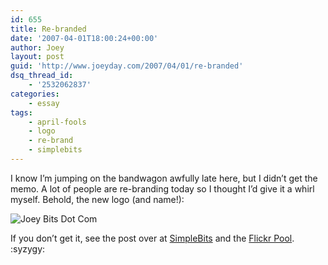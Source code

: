 ```yaml
---
id: 655
title: Re-branded
date: '2007-04-01T18:00:24+00:00'
author: Joey
layout: post
guid: 'http://www.joeyday.com/2007/04/01/re-branded'
dsq_thread_id:
    - '2532062837'
categories:
    - essay
tags:
    - april-fools
    - logo
    - re-brand
    - simplebits
---
```


I know I’m jumping on the bandwagon awfully late here, but I didn’t get the memo. A lot of people are re-branding today so I thought I’d give it a whirl myself. Behold, the new logo (and name!):

![Joey Bits Dot Com](/wp-content/themes/syzygy/images/joeydaycom-aprilfools07.png)

If you don’t get it, see the post over at [SimpleBits](http://www.simplebits.com/notebook/2007/04/01/simplefools.html) and the [Flickr Pool](http://www.flickr.com/groups/simplefools/pool/). :syzygy: